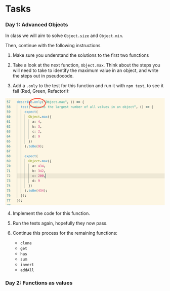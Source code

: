 # Tasks

### Day 1: Advanced Objects

In class we will aim to solve `Object.size` and `Object.min`.

Then, continue with the following instructions

1. Make sure you understand the solutions to the first two functions

2. Take a look at the next function, `Object.max`. Think about the steps you will need to take to identify the maximum value in an object, and write the steps out in pseudocode.

3. Add a `.only` to the test for this function and run it with `npm test`, to see it fail (Red, Green, Refactor!):

![Adding a .only](images/only.png)

4. Implement the code for this function.

5. Run the tests again, hopefully they now pass.

6. Continue this process for the remaining functions:

   - `clone`
   - `get`
   - `has`
   - `sum`
   - `invert`
   - `addAll`

### Day 2: Functions as values
